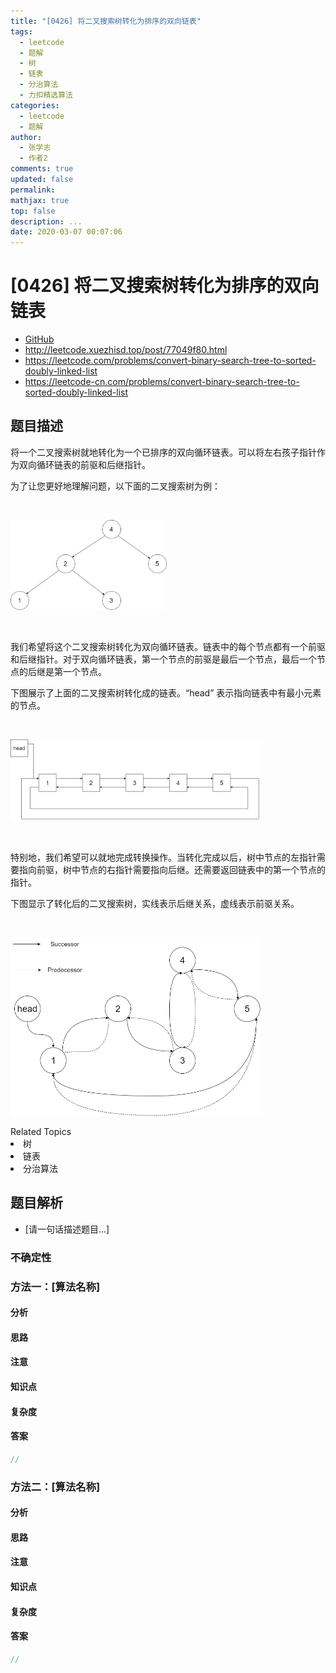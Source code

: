 ```yaml
---
title: "[0426] 将二叉搜索树转化为排序的双向链表"
tags:
  - leetcode
  - 题解
  - 树
  - 链表
  - 分治算法
  - 力扣精选算法
categories:
  - leetcode
  - 题解
author:
  - 张学志
  - 作者2
comments: true
updated: false
permalink:
mathjax: true
top: false
description: ...
date: 2020-03-07 00:07:06
---
```



# [0426] 将二叉搜索树转化为排序的双向链表
* [GitHub](https://github.com/algoboy101/LeetCodeCrowdsource/tree/master/_posts/QA/%5B0426%5D%20%E5%B0%86%E4%BA%8C%E5%8F%89%E6%90%9C%E7%B4%A2%E6%A0%91%E8%BD%AC%E5%8C%96%E4%B8%BA%E6%8E%92%E5%BA%8F%E7%9A%84%E5%8F%8C%E5%90%91%E9%93%BE%E8%A1%A8.md)
* http://leetcode.xuezhisd.top/post/77049f80.html
* https://leetcode.com/problems/convert-binary-search-tree-to-sorted-doubly-linked-list
* https://leetcode-cn.com/problems/convert-binary-search-tree-to-sorted-doubly-linked-list


## 题目描述

<p>将一个二叉搜索树就地转化为一个已排序的双向循环链表。可以将左右孩子指针作为双向循环链表的前驱和后继指针。</p>

<p>为了让您更好地理解问题，以下面的二叉搜索树为例：</p>

<p>&nbsp;</p>

<p><img src="https://raw.githubusercontent.com/algoboy101/LeetCodeCrowdsource/master/imgs/bstdlloriginalbst.png" style="width: 250px;"></p>

<p>&nbsp;</p>

<p>我们希望将这个二叉搜索树转化为双向循环链表。链表中的每个节点都有一个前驱和后继指针。对于双向循环链表，第一个节点的前驱是最后一个节点，最后一个节点的后继是第一个节点。</p>

<p>下图展示了上面的二叉搜索树转化成的链表。&ldquo;head&rdquo; 表示指向链表中有最小元素的节点。</p>

<p>&nbsp;</p>

<p><img src="https://raw.githubusercontent.com/algoboy101/LeetCodeCrowdsource/master/imgs/bstdllreturndll.png" style="width: 400px;"></p>

<p>&nbsp;</p>

<p>特别地，我们希望可以就地完成转换操作。当转化完成以后，树中节点的左指针需要指向前驱，树中节点的右指针需要指向后继。还需要返回链表中的第一个节点的指针。</p>

<p>下图显示了转化后的二叉搜索树，实线表示后继关系，虚线表示前驱关系。</p>

<p>&nbsp;</p>

<p><img src="https://raw.githubusercontent.com/algoboy101/LeetCodeCrowdsource/master/imgs/bstdllreturnbst.png" style="width: 400px;"></p>
<div><div>Related Topics</div><div><li>树</li><li>链表</li><li>分治算法</li></div></div>


## 题目解析
* [请一句话描述题目...]

### 不确定性


### 方法一：[算法名称]

#### 分析

#### 思路

#### 注意

#### 知识点

#### 复杂度

#### 答案

```cpp
//
```


### 方法二：[算法名称]

#### 分析

#### 思路

#### 注意

#### 知识点

#### 复杂度

#### 答案

```cpp
//
```



